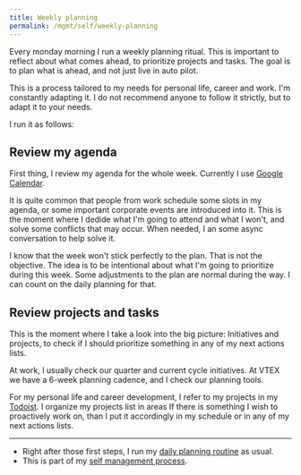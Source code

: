 ```yaml
---
title: Weekly planning
permalink: /mgmt/self/weekly-planning
---
```


Every monday morning I run a weekly planning ritual. This is important to reflect about what comes ahead, to prioritize projects and tasks. The goal is to plan what is ahead, and not just live in auto pilot.

This is a process tailored to my needs for personal life, career and work. I'm constantly adapting it. I do not recommend anyone to follow it strictly, but to adapt it to your needs.

I run it as follows:

## Review my agenda

First thing, I review my agenda for the whole week. Currently I use [Google Calendar](https://calendar.google.com).

It is quite common that people from work schedule some slots in my agenda, or some important corporate events are introduced into it. This is the moment where I dedide what I'm going to attend and what I won't, and solve some conflicts that may occur. When needed, I an some async conversation to help solve it.

I know that the week won't stick perfectly to the plan. That is not the objective. The idea is to be intentional about what I'm going to prioritize during this week. Some adjustments to the plan are normal during the way. I can count on the daily planning for that.

## Review projects and tasks

This is the moment where I take a look into the big picture: Initiatives and projects, to check if I should prioritize something in any of my next actions lists. 

At work, I usually check our quarter and current cycle initiatives. At VTEX we have a 6-week planning cadence, and I check our planning tools.

For my personal life and career development, I refer to my projects in my [Todoist](https://todoist.com). I organize my projects list in areas 
If there is something I wish to proactively work on, than I put it accordingly in my schedule or in any of my next actions lists.

---

- Right after those first steps, I run my [daily planning routine](/mgmt/self/daily-planning) as usual.
- This is part of my [self management process](/mgmt/self).